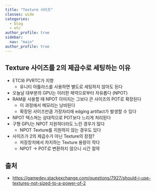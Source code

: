 ```yaml
---
title: "Texture 사이즈"
classes: wide
categories: 
  - blog
  - etc
author_profile: true
sidebar:
  nav: "main"
author_profile: true
---
```


## Texture 사이즈를 2의 제곱수로 세팅하는 이유

* ETC와 PVRTC가 지향
  * 유니티 아틀라스를 사용하면 별도로 세팅하지 않아도 된다
* 오늘날 대부분의 GPU는 이러한 제약으로부터 자유롭다 (NPOT)
* RAM을 사용할 때 NPOT 이미지는 그보다 큰 사이즈의 POT로 확장된다
  * 이 과정에서 메모리는 낭비된다
  * 확장된 사이즈만큼 가장자리에 edging artifact가 발생할 수 있다
* NPOT 텍스쳐는 상대적으로 POT보다 느리게 처리된다
* 구형 GPU는 NPOT 지원하더라도 느린 경우가 많다
   * NPOT Texture를 지원하지 않는 경우도 있다
* 사이즈가 2의 제곱수가 아닌 Texture의 장점?
  * 저장장치에서 차지하는 Texture 용량이 작다
  * NPOT -> POT로 변환하지 않으니 시간 절약

## 출처
* <https://gamedev.stackexchange.com/questions/7927/should-i-use-textures-not-sized-to-a-power-of-2>
